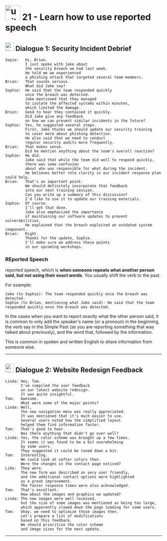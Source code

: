#  <img width="48" height="48" src="https://img.icons8.com/emoji/48/united-kingdom-emoji.png" alt="united-kingdom-emoji"/> 21 - Learn how to use reported speech

##  <img width="28" height="28" src="https://img.icons8.com/emoji/28/united-kingdom-emoji.png" alt="united-kingdom-emoji"/> Dialogue 1: Security Incident Debrief

```
Sopie:   Hi, Brian.
         I just spoke with Jake about
         the security breach we had last week.
         He told me we experienced
         a phishing attack that targeted several team members.
Brian:   That sounds serious.
         What did Jake say?
Sophie:  He said that the team responded quickly
         once the breach was detected.
         Jake mentioned that they managed
         to isolate the affected systems within minutes,
         which limited the damage.
Brain:   Good to hear they contained it quickly.
         Did Jake give any feedback
         on how we can prevent similar incidents in the future?
Sophie:  Yes, he suggested several steps.
         First, Jake thinks we should update our security training
         to cover more about phishing detection.
         He also said that we need to conduct
         regular security audits more frequently.  
Brian:   That makes sense.
         Did he mention anything about the team's overall reaction?
Sophie:  He did.
         Jake said that while the team did well to respond quickly,
         there was some confusion
         about who was responsible for what during the incident.
         He believes better role clarity in our incident response plan could help.  
Brian:   That's an important point.
         We should definitely incorporate that feedback
         into our next training session.
         Can you write up a summary of this discussion?
         I'd like to use it to update our training materials.
Sophie:  Of course.
         I'll get that done.
         Jake also emphasized the importance
         of maintaining our software updates to prevent vulnerabilities.
         He explained that the breach exploited an outdated system component.
Brian:   Right.
         Thanks for the update, Sophie.
         I'll make sure we address these points
         in our upcoming workshops.
```

### REported Speech

reported speech, which is **when someone repeats what another person said, but not using their exact words**. You usually shift the verb to the past. 

For example:

```
Jake (to Sophie): The team responded quickly once the breach was detected.
Sophie (to Brian, mentioning what Jake said): He said that the team responded quickly once the breach was detected.
```

In the cases when you want to report exactly what the other person said, it is common to only add the speaker's name (or a pronoun) in the beginning, the verb say in the Simple Past (as you are reporting something that was talked about previously), and the word that, followed by the information. 

This is common in spoken and written English to share information from someone else.



---

##  <img width="28" height="28" src="https://img.icons8.com/emoji/28/united-kingdom-emoji.png" alt="united-kingdom-emoji"/> Dialogue 2: Website Redesign Feedback

```
Linda: Hey, Tom.
       I've compiled the user feedback
       on our latest website redesign.
       It was quite insightful.
Tom:   Awesome.
       What were some of the major points?
Linda: Well,
       the new navigation menu was really appreciated.
       It was mentioned that it's much easier to use.
       Several users noted how the simplified layout
       helped them find information faster.
Tom:   That's good to hear.
       Was there anything that didn't go over well?
Linda: Yes, the color scheme was brought up a few times.
       It seems it was found to be a bit overwhelming
       by some users.
       They suggested it could be toned down a bit.
Tom:   Interesting.
       We could look at softer colors then.
       Were the changes in the contact page noticed?
Lida:  They were.
       The new form was described as very user friendly,
       and the additional contact options were highlighted
       as a great improvement.
       The faster response times were also acknowledged.
Tom:   That's excellent.
       How about the images and graphics we updated?
Linda: The new images were well received,
       but the size of some images was mentioned as being too large,
       which apparently slowed down the page loading for some users.
Tom:   Okay, we need to optimize those images then.
       Let's prepare a list of modifications
       based on this feedback.
       We should prioritize the color scheme
       and image sizes for the next update.
```


---
